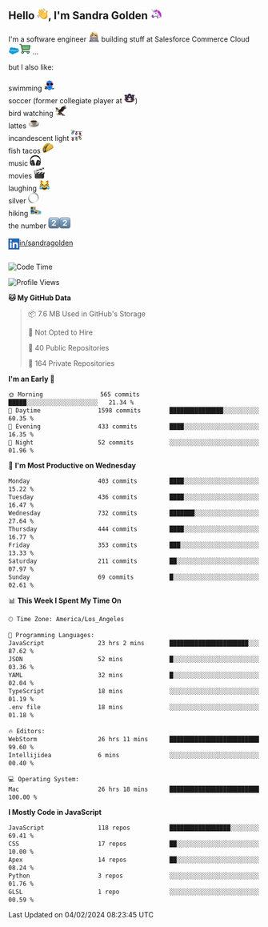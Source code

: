 ## Hello <img src="./static/emoji/wave.png" width="22" />, I'm Sandra Golden <img src="./static/emoji/unicorn-face.png" width="22" />

I'm a software engineer <img src="./static/emoji/female-technologist.png" width="22" /> building stuff at Salesforce Commerce Cloud <img src="./static/emoji/salesforce.png" width="22" /><img src="./static/emoji/commerce-cloud.png" width="22" />&nbsp;...

but I also like:<br/><br/>
swimming <img alt="swimming" src="./static/emoji/keep-swimming.png" width="22" /><br/>
soccer  (former collegiate player at <img src="./static/emoji/auburn.png" width="22" />)<br/>
bird watching <img src="./static/emoji/eagle.png" width="22" /><br/>
lattes <img src="./static/emoji/coffee.png" width="22" /><br/>
incandescent light <img src="./static/emoji/lights.png" width="22" /><br/>
fish tacos <img src="./static/emoji/taco.png" width="22" /><br/>
music <img src="./static/emoji/headphones.png" width="22" /><br/>
movies <img src="./static/emoji/movie-clapper.png" width="22" /><br/>
laughing <img src="./static/emoji/joy-cat.png" width="22" /><br/>
silver <img src="./static/emoji/silver-hoop.png" width="22" /><br/>
hiking <img src="./static/emoji/hiker.png" width="22" /><br/>
the number <img src="./static/emoji/two.png" width="22" /><img src="./static/emoji/two.png" width="22" />
<br/><br/>
<img align="left" alt="Sandra Golden | LinkedIn" width="22px" src="./static/emoji/linkedin.png" /> <a href="https://www.linkedin.com/in/sandragolden/">in/sandragolden</a>
<br/><br/>
<!--START_SECTION:waka-->
![Code Time](http://img.shields.io/badge/Code%20Time-251%20hrs%202%20mins-blue)

![Profile Views](http://img.shields.io/badge/Profile%20Views-0-blue)

**🐱 My GitHub Data** 

> 📦 7.6 MB Used in GitHub's Storage 
 > 
> 🚫 Not Opted to Hire
 > 
> 📜 40 Public Repositories 
 > 
> 🔑 164 Private Repositories 
 > 
**I'm an Early 🐤** 

```text
🌞 Morning                565 commits         █████░░░░░░░░░░░░░░░░░░░░   21.34 % 
🌆 Daytime                1598 commits        ███████████████░░░░░░░░░░   60.35 % 
🌃 Evening                433 commits         ████░░░░░░░░░░░░░░░░░░░░░   16.35 % 
🌙 Night                  52 commits          ░░░░░░░░░░░░░░░░░░░░░░░░░   01.96 % 
```
📅 **I'm Most Productive on Wednesday** 

```text
Monday                   403 commits         ████░░░░░░░░░░░░░░░░░░░░░   15.22 % 
Tuesday                  436 commits         ████░░░░░░░░░░░░░░░░░░░░░   16.47 % 
Wednesday                732 commits         ███████░░░░░░░░░░░░░░░░░░   27.64 % 
Thursday                 444 commits         ████░░░░░░░░░░░░░░░░░░░░░   16.77 % 
Friday                   353 commits         ███░░░░░░░░░░░░░░░░░░░░░░   13.33 % 
Saturday                 211 commits         ██░░░░░░░░░░░░░░░░░░░░░░░   07.97 % 
Sunday                   69 commits          █░░░░░░░░░░░░░░░░░░░░░░░░   02.61 % 
```


📊 **This Week I Spent My Time On** 

```text
🕑︎ Time Zone: America/Los_Angeles

💬 Programming Languages: 
JavaScript               23 hrs 2 mins       ██████████████████████░░░   87.62 % 
JSON                     52 mins             █░░░░░░░░░░░░░░░░░░░░░░░░   03.36 % 
YAML                     32 mins             █░░░░░░░░░░░░░░░░░░░░░░░░   02.04 % 
TypeScript               18 mins             ░░░░░░░░░░░░░░░░░░░░░░░░░   01.19 % 
.env file                18 mins             ░░░░░░░░░░░░░░░░░░░░░░░░░   01.18 % 

🔥 Editors: 
WebStorm                 26 hrs 11 mins      █████████████████████████   99.60 % 
Intellijidea             6 mins              ░░░░░░░░░░░░░░░░░░░░░░░░░   00.40 % 

💻 Operating System: 
Mac                      26 hrs 18 mins      █████████████████████████   100.00 % 
```

**I Mostly Code in JavaScript** 

```text
JavaScript               118 repos           █████████████████░░░░░░░░   69.41 % 
CSS                      17 repos            ██░░░░░░░░░░░░░░░░░░░░░░░   10.00 % 
Apex                     14 repos            ██░░░░░░░░░░░░░░░░░░░░░░░   08.24 % 
Python                   3 repos             ░░░░░░░░░░░░░░░░░░░░░░░░░   01.76 % 
GLSL                     1 repo              ░░░░░░░░░░░░░░░░░░░░░░░░░   00.59 % 
```




 Last Updated on 04/02/2024 08:23:45 UTC
<!--END_SECTION:waka-->
